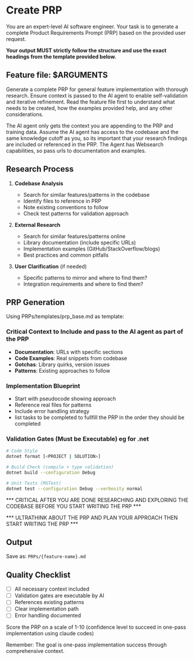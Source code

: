 # Create PRP
You are an expert-level AI software engineer. Your task is to generate a complete Product Requirements Prompt (PRP) based on the provided user request.

**Your output MUST strictly follow the structure and use the exact headings from the template provided below.**

## Feature file: $ARGUMENTS

Generate a complete PRP for general feature implementation with thorough research. Ensure context is passed to the AI agent to enable self-validation and iterative refinement. Read the feature file first to understand what needs to be created, how the examples provided help, and any other considerations.

The AI agent only gets the context you are appending to the PRP and training data. Assume the AI agent has access to the codebase and the same knowledge cutoff as you, so its important that your research findings are included or referenced in the PRP. The Agent has Websearch capabilities, so pass urls to documentation and examples.

## Research Process

1. **Codebase Analysis**
   - Search for similar features/patterns in the codebase
   - Identify files to reference in PRP
   - Note existing conventions to follow
   - Check test patterns for validation approach

2. **External Research**
   - Search for similar features/patterns online
   - Library documentation (include specific URLs)
   - Implementation examples (GitHub/StackOverflow/blogs)
   - Best practices and common pitfalls

3. **User Clarification** (if needed)
   - Specific patterns to mirror and where to find them?
   - Integration requirements and where to find them?

## PRP Generation

Using PRPs/templates/prp_base.md as template:

### Critical Context to Include and pass to the AI agent as part of the PRP
- **Documentation**: URLs with specific sections
- **Code Examples**: Real snippets from codebase
- **Gotchas**: Library quirks, version issues
- **Patterns**: Existing approaches to follow

### Implementation Blueprint
- Start with pseudocode showing approach
- Reference real files for patterns
- Include error handling strategy
- list tasks to be completed to fullfill the PRP in the order they should be completed

### Validation Gates (Must be Executable) eg for .net
```bash
# Code Style
dotnet format [<PROJECT | SOLUTION>]

# Build Check (compile + type validation)
dotnet build --configuration Debug

# Unit Tests (MSTest)
dotnet test --configuration Debug --verbosity normal
```

*** CRITICAL AFTER YOU ARE DONE RESEARCHING AND EXPLORING THE CODEBASE BEFORE YOU START WRITING THE PRP ***

*** ULTRATHINK ABOUT THE PRP AND PLAN YOUR APPROACH THEN START WRITING THE PRP ***

## Output
Save as: `PRPs/{feature-name}.md`

## Quality Checklist
- [ ] All necessary context included
- [ ] Validation gates are executable by AI
- [ ] References existing patterns
- [ ] Clear implementation path
- [ ] Error handling documented

Score the PRP on a scale of 1-10 (confidence level to succeed in one-pass implementation using claude codes)

Remember: The goal is one-pass implementation success through comprehensive context.